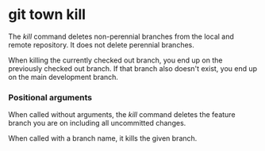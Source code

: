# git town kill

The _kill_ command deletes non-perennial branches from the local and remote
repository. It does not delete perennial branches.

When killing the currently checked out branch, you end up on the previously
checked out branch. If that branch also doesn't exist, you end up on the main
development branch.

### Positional arguments

When called without arguments, the _kill_ command deletes the feature branch you
are on including all uncommitted changes.

When called with a branch name, it kills the given branch.
